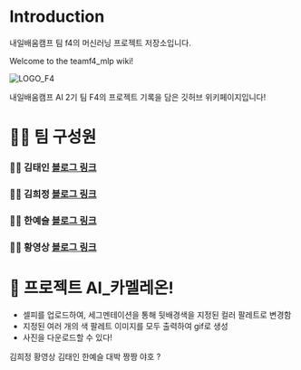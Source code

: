 # Introduction
내일배움캠프 팀 f4의 머신러닝 프로젝트 저장소입니다.

Welcome to the teamf4_mlp wiki!

![LOGO_F4](https://user-images.githubusercontent.com/97969957/169030905-1288d3f6-5cd7-4eaf-89a1-e7101175590f.png)

내일배움캠프 AI 2기 팀 F4의 프로젝트 기록을 담은 깃허브 위키페이지입니다!



# 🤹‍♀️ 팀 구성원
### 👨‍💻 김태인 [블로그 링크]()
### 👨‍💻 김희정 [블로그 링크]()
### 👨‍💻 한예슬 [블로그 링크]()
### 👨‍💻 황영상 [블로그 링크](http://velog.io/@migdracios)



# 📌 프로젝트 AI_카멜레온!
- 셀피를 업로드하여, 세그멘테이션을 통해 뒷배경색을 지정된 컬러 팔레트로 변경함
- 지정된 여러 개의 색 팔레트 이미지를 모두 출력하여 gif로 생성
- 사진을 다운로드할 수 있다!


김희정
황영상
김태인
한예슬
대박
짱짱
야호
?

